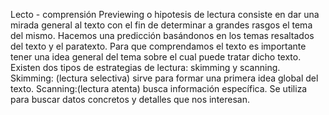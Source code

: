 Lecto - comprensión
Previewing o hipotesis de lectura consiste en dar una mirada general al texto con el fin de determinar a grandes rasgos el tema del mismo.
Hacemos una predicción basándonos en los temas resaltados del texto y el paratexto.
Para que comprendamos el texto es importante tener una idea general del tema sobre el cual puede tratar dicho texto.
Existen dos tipos de estrategias de lectura: skimming y scanning.
Skimming: (lectura selectiva) sirve para formar una primera idea global del texto.
Scanning:(lectura atenta) busca información específica. Se utiliza para buscar datos concretos y detalles que nos interesan.
